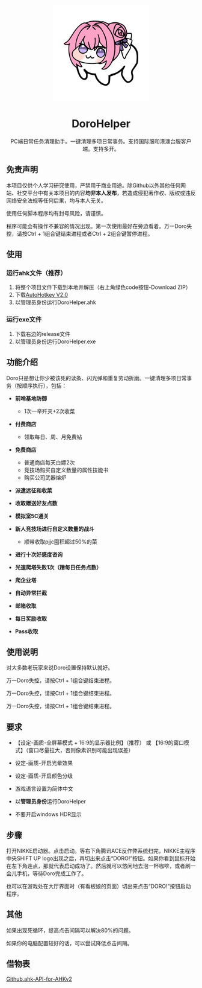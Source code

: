 <div align="center">

<img alt="LOGO" src="./img/logo.png" width="256" height="256" />

# DoroHelper

PC端日常任务清理助手。一键清理多项日常事务。支持国际服和港澳台服客户端。支持多开。

</div>

## 免责声明

本项目仅供个人学习研究使用，严禁用于商业用途。除Github以外其他任何网站、社交平台中有关本项目的内容**均非本人发布**，若造成侵犯著作权、版权或违反网络安全法规等任何后果，均与本人无关。

使用任何脚本程序均有封号风险，请谨慎。

程序可能会有操作不兼容的情况出现。第一次使用最好在旁边看着。万一Doro失控，请按Ctrl + 1组合键结束进程或者Ctrl + 2组合键暂停进程。

## 使用

### 运行ahk文件（推荐）

1. 将整个项目文件下载到本地并解压（右上角绿色code按钮-Download ZIP）
1. 下载[AutoHotkey V2.0](https://www.autohotkey.com/download/ahk-v2.exe)
1. 以管理员身份运行DoroHelper.ahk

### 运行exe文件

1. 下载右边的release文件
1. 以管理员身份运行DoroHelper.exe

## 功能介绍

  Doro只是想让你少被该死的读条、闪光弹和重复劳动折磨。一键清理多项日常事务（按顺序执行），包括：
  
- **前哨基地防御**
  
  - 1次一举歼灭+2次收菜
  
- **付费商店**
  
  - 领取每日、周、月免费钻
  
- **免费商店**
  
  - 普通商店每天白嫖2次
  - 竞技场购买自定义数量的属性技能书
  - 购买公司武器熔炉

- **派遣远征和收菜**
  
- **收取赠送好友点数**
  
- **模拟室5C通关**
  
- **新人竞技场进行自定义数量的战斗**
  - 顺带收取pjjc囤积超过50%的菜

- **进行十次好感度咨询**
  
- **光速爬塔失败1次（蹭每日任务点数）**
  
- **爬企业塔**

- **自动异常拦截**

- **邮箱收取**

- **每日奖励收取**

- **Pass收取**

## 使用说明

对大多数老玩家来说Doro设置保持默认就好。

万一Doro失控，请按Ctrl + 1组合键结束进程。

万一Doro失控，请按Ctrl + 1组合键结束进程。

万一Doro失控，请按Ctrl + 1组合键结束进程。

## 要求

- 【设定-画质-全屏幕模式 + 16:9的显示器比例】（推荐）   或    【16:9的窗口模式】（窗口尽量拉大，否则像素识别可能出现误差）

- 设定-画质-开启光晕效果

- 设定-画质-开启颜色分级
  
- 游戏语言设置为简体中文
  
- 以**管理员身份**运行DoroHelper

- 不要开启windows HDR显示

## 步骤

打开NIKKE启动器。点击启动。等右下角腾讯ACE反作弊系统扫完，NIKKE主程序中央SHIFT UP logo出现之后，再切出来点击“DORO!”按钮。如果你看到鼠标开始在左下角连点，那就代表启动成功了。然后就可以悠闲地去泡一杯咖啡，或者刷一会儿手机，等待Doro完成工作了。

也可以在游戏处在大厅界面时（有看板娘的页面）切出来点击“DORO!”按钮启动程序。

## 其他

如果出现死循环，提高点击间隔可以解决80%的问题。

如果你的电脑配置较好的话，可以尝试降低点击间隔。

## 借物表

[Github.ahk-API-for-AHKv2](https://github.com/samfisherirl/Github.ahk-API-for-AHKv2)
